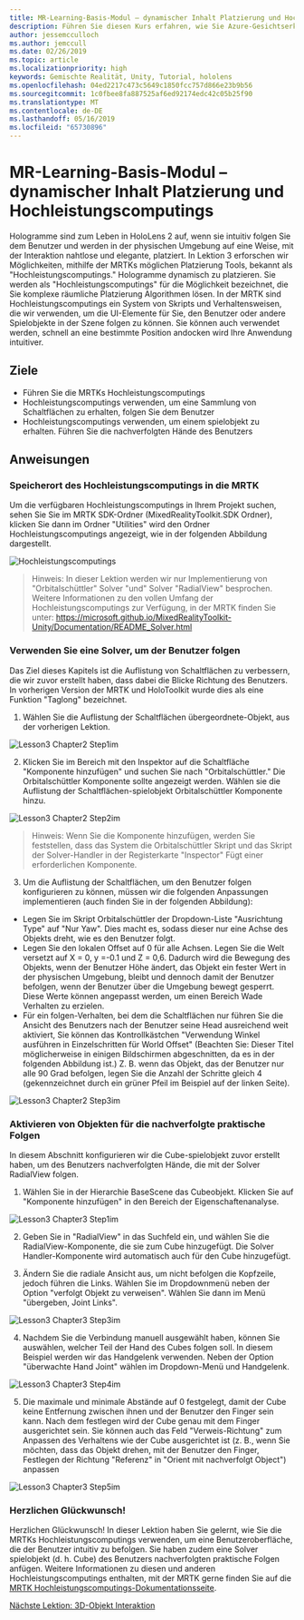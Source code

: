 ```yaml
---
title: MR-Learning-Basis-Modul – dynamischer Inhalt Platzierung und Hochleistungscomputings
description: Führen Sie diesen Kurs erfahren, wie Sie Azure-Gesichtserkennung innerhalb einer mixed Reality-Anwendung zu implementieren.
author: jessemcculloch
ms.author: jemccull
ms.date: 02/26/2019
ms.topic: article
ms.localizationpriority: high
keywords: Gemischte Realität, Unity, Tutorial, hololens
ms.openlocfilehash: 04ed2217c473c5649c1850fcc757d866e23b9b56
ms.sourcegitcommit: 1c0fbee8fa887525af6ed92174edc42c05b25f90
ms.translationtype: MT
ms.contentlocale: de-DE
ms.lasthandoff: 05/16/2019
ms.locfileid: "65730896"
---
```

# <a name="mr-learning-base-module---dynamic-content-placement-and-solvers"></a>MR-Learning-Basis-Modul – dynamischer Inhalt Platzierung und Hochleistungscomputings

Hologramme sind zum Leben in HoloLens 2 auf, wenn sie intuitiv folgen Sie dem Benutzer und werden in der physischen Umgebung auf eine Weise, mit der Interaktion nahtlose und elegante, platziert. In Lektion 3 erforschen wir Möglichkeiten, mithilfe der MRTKs möglichen Platzierung Tools, bekannt als "Hochleistungscomputings." Hologramme dynamisch zu platzieren. Sie werden als "Hochleistungscomputings" für die Möglichkeit bezeichnet, die Sie komplexe räumliche Platzierung Algorithmen lösen. In der MRTK sind Hochleistungscomputings ein System von Skripts und Verhaltensweisen, die wir verwenden, um die UI-Elemente für Sie, den Benutzer oder andere Spielobjekte in der Szene folgen zu können. Sie können auch verwendet werden, schnell an eine bestimmte Position andocken wird Ihre Anwendung intuitiver. 

## <a name="objectives"></a>Ziele

* Führen Sie die MRTKs Hochleistungscomputings
* Hochleistungscomputings verwenden, um eine Sammlung von Schaltflächen zu erhalten, folgen Sie dem Benutzer
* Hochleistungscomputings verwenden, um einem spielobjekt zu erhalten. Führen Sie die nachverfolgten Hände des Benutzers

## <a name="instructions"></a>Anweisungen

### <a name="location-of-solvers-in-the-mrtk"></a>Speicherort des Hochleistungscomputings in die MRTK
 Um die verfügbaren Hochleistungscomputings in Ihrem Projekt suchen, sehen Sie Sie im MRTK SDK-Ordner (MixedRealityToolkit.SDK Ordner), klicken Sie dann im Ordner "Utilities" wird den Ordner Hochleistungscomputings angezeigt, wie in der folgenden Abbildung dargestellt.

![Hochleistungscomputings](images/lesson3_chapter1_step1im.PNG)

>Hinweis: In dieser Lektion werden wir nur Implementierung von "Orbitalschüttler" Solver "und" Solver "RadialView" besprochen. Weitere Informationen zu den vollen Umfang der Hochleistungscomputings zur Verfügung, in der MRTK finden Sie unter: https://microsoft.github.io/MixedRealityToolkit-Unity/Documentation/README_Solver.html

### <a name="use-a-solver-to-follow-the-user"></a>Verwenden Sie eine Solver, um der Benutzer folgen
Das Ziel dieses Kapitels ist die Auflistung von Schaltflächen zu verbessern, die wir zuvor erstellt haben, dass dabei die Blicke Richtung des Benutzers. In vorherigen Version der MRTK und HoloToolkit wurde dies als eine Funktion "Taglong" bezeichnet.

1. Wählen Sie die Auflistung der Schaltflächen übergeordnete-Objekt, aus der vorherigen Lektion.

![Lesson3 Chapter2 Step1im](images/Lesson3_chapter2_step1im.PNG)

2. Klicken Sie im Bereich mit den Inspektor auf die Schaltfläche "Komponente hinzufügen" und suchen Sie nach "Orbitalschüttler." Die Orbitalschüttler Komponente sollte angezeigt werden. Wählen sie die Auflistung der Schaltflächen-spielobjekt Orbitalschüttler Komponente hinzu.

![Lesson3 Chapter2 Step2im](images/Lesson3_Chapter2_step2im.PNG)

>Hinweis: Wenn Sie die Komponente hinzufügen, werden Sie feststellen, dass das System die Orbitalschüttler Skript und das Skript der Solver-Handler in der Registerkarte "Inspector" Fügt einer erforderlichen Komponente. 

3. Um die Auflistung der Schaltflächen, um den Benutzer folgen konfigurieren zu können, müssen wir die folgenden Anpassungen implementieren (auch finden Sie in der folgenden Abbildung):
- Legen Sie im Skript Orbitalschüttler der Dropdown-Liste "Ausrichtung Type" auf "Nur Yaw". Dies macht es, sodass dieser nur eine Achse des Objekts dreht, wie es den Benutzer folgt.
- Legen Sie den lokalen Offset auf 0 für alle Achsen. Legen Sie die Welt versetzt auf X = 0, y =-0.1 und Z = 0,6. Dadurch wird die Bewegung des Objekts, wenn der Benutzer Höhe ändert, das Objekt ein fester Wert in der physischen Umgebung, bleibt und dennoch damit der Benutzer befolgen, wenn der Benutzer über die Umgebung bewegt gesperrt. Diese Werte können angepasst werden, um einen Bereich Wade Verhalten zu erzielen.
- Für ein folgen-Verhalten, bei dem die Schaltflächen nur führen Sie die Ansicht des Benutzers nach der Benutzer seine Head ausreichend weit aktiviert, Sie können das Kontrollkästchen "Verwendung Winkel ausführen in Einzelschritten für World Offset" (Beachten Sie: Dieser Titel möglicherweise in einigen Bildschirmen abgeschnitten, da es in der folgenden Abbildung ist.) Z. B. wenn das Objekt, das der Benutzer nur alle 90 Grad befolgen, legen Sie die Anzahl der Schritte gleich 4 (gekennzeichnet durch ein grüner Pfeil im Beispiel auf der linken Seite). 

![Lesson3 Chapter2 Step3im](images/Lesson3_chapter2_step3im.PNG)

### <a name="enabling-objects-to-follow-tracked-hands"></a>Aktivieren von Objekten für die nachverfolgte praktische Folgen

In diesem Abschnitt konfigurieren wir die Cube-spielobjekt zuvor erstellt haben, um des Benutzers nachverfolgten Hände, die mit der Solver RadialView folgen.

1. Wählen Sie in der Hierarchie BaseScene das Cubeobjekt. Klicken Sie auf "Komponente hinzufügen" in den Bereich der Eigenschaftenanalyse. 

![Lesson3 Chapter3 Step1im](images/Lesson3_Chapter3_step1im.PNG)

2. Geben Sie in "RadialView" in das Suchfeld ein, und wählen Sie die RadialView-Komponente, die sie zum Cube hinzugefügt. Die Solver Handler-Komponente wird automatisch auch für den Cube hinzugefügt.

3. Ändern Sie die radiale Ansicht aus, um nicht befolgen die Kopfzeile, jedoch führen die Links. Wählen Sie im Dropdownmenü neben der Option "verfolgt Objekt zu verweisen". Wählen Sie dann im Menü "übergeben, Joint Links".

![Lesson3 Chapter3 Step3im](images/Lesson3_chapter3_step3im.PNG)

4. Nachdem Sie die Verbindung manuell ausgewählt haben, können Sie auswählen, welcher Teil der Hand des Cubes folgen soll. In diesem Beispiel werden wir das Handgelenk verwenden. Neben der Option "überwachte Hand Joint" wählen im Dropdown-Menü und Handgelenk. 

![Lesson3 Chapter3 Step4im](images/Lesson3_chapter3_step4im.PNG)

5. Die maximale und minimale Abstände auf 0 festgelegt, damit der Cube keine Entfernung zwischen ihnen und der Benutzer den Finger sein kann. Nach dem festlegen wird der Cube genau mit dem Finger ausgerichtet sein. Sie können auch das Feld "Verweis-Richtung" zum Anpassen des Verhaltens wie der Cube ausgerichtet ist (z. B., wenn Sie möchten, dass das Objekt drehen, mit der Benutzer den Finger, Festlegen der Richtung "Referenz" in "Orient mit nachverfolgt Object") anpassen

![Lesson3 Chapter3 Step5im](images/Lesson3_chapter3_step5im.PNG)

### <a name="congratulations"></a>Herzlichen Glückwunsch!
Herzlichen Glückwunsch! In dieser Lektion haben Sie gelernt, wie Sie die MRTKs Hochleistungscomputings verwenden, um eine Benutzeroberfläche, die der Benutzer intuitiv zu befolgen. Sie haben zudem eine Solver spielobjekt (d. h. Cube) des Benutzers nachverfolgten praktische Folgen anfügen. Weitere Informationen zu diesen und anderen Hochleistungscomputings enthalten, mit der MRTK gerne finden Sie auf die [MRTK Hochleistungscomputings-Dokumentationsseite](https://microsoft.github.io/MixedRealityToolkit-Unity/Documentation/README_Solver.html).

[Nächste Lektion: 3D-Objekt Interaktion](mrlearning-base-ch4.md)

